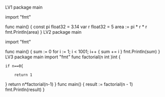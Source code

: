 LV1
package main

import "fmt"

func main() {
	const pi float32 = 3.14
	var r float32 = 5
	area := pi * r * r
	fmt.Println(area)
}
LV2
package main

import "fmt"

func main() {
	sum := 0
	for i := 1; i < 1001; i++ {
		sum += i
	}
	fmt.Println(sum)
}
LV3
package main 
import "fmt"
func factorial(n int )int {
	
	if n==0{
		
		return 1
}
return n*factorial(n-1)
}
func main() {
	result := factorial(n - 1)
	fmt.Println(result)
}
